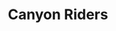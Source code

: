 ---
title: Canyon Riders
description: A tribute to Joe Davola
background: "images/bp.jpg"
icon: "fas fa-theater-masks"


---